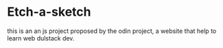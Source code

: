 # Etch-a-sketch

this is an an js project proposed by the odin project, a website that help to learn web dulstack dev.